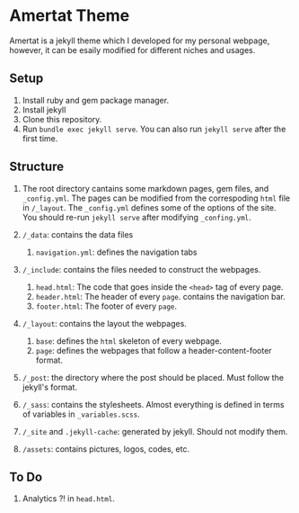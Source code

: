 # Amertat Theme

Amertat is a jekyll theme which I developed for my personal webpage, however, it can be esaily modified for different niches and usages.

## Setup
1. Install ruby and gem package manager.
1. Install jekyll
1. Clone this repository.
1. Run `bundle exec jekyll serve`. You can also run `jekyll serve` after the first time.

## Structure
1. The root directory cantains some markdown pages, gem files, and `_config.yml`. The pages can be modified from the correspoding `html` file in `/_layout`. The `_config.yml` defines some of the options of the site. You should re-run `jekyll serve` after modifying `_confing.yml`.
1. `/_data`: contains the data files
    1. `navigation.yml`: defines the navigation tabs 
1. `/_include`: contains the  files needed to construct the webpages.
    1. `head.html`: The code that goes inside the `<head>` tag of every page.
    1. `header.html`: The header of every `page`. contains the navigation bar.
    1. `footer.html`: The footer of every `page`.
1. `/_layout`: contains the layout the webpages.
    1. `base`: defines the `html` skeleton of every webpage.
    1. `page`: defines the webpages that follow a header-content-footer format.

1. `/_post`: the directory where the post should be placed. Must follow the jekyll's format.

1. `/_sass`: contains the stylesheets. Almost everything is defined in terms of variables in `_variables.scss`.

1. `/_site` and `.jekyll-cache`: generated by jekyll. Should not modify them.

1. `/assets`: contains pictures, logos, codes, etc.

## To Do 
1. Analytics ?! in `head.html`.

